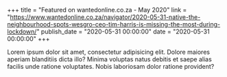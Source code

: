 +++
title = "Featured on wantedonline.co.za - May 2020"
link = "https://www.wantedonline.co.za/navigator/2020-05-31-native-the-neighbourhood-spots-wesgro-ceo-tim-harris-is-missing-the-most-during-lockdown/"
publish_date = "2020-05-31 00:00:00"
date = "2020-05-31 00:00:00"
+++

Lorem ipsum dolor sit amet, consectetur adipisicing elit. Dolore maiores aperiam blanditiis dicta illo? Minima voluptas natus debitis et saepe alias facilis unde ratione voluptates. Nobis laboriosam dolor ratione provident?


